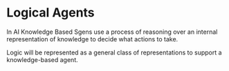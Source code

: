 # Logical Agents 

In AI Knowledge Based Sgens use a process of reasoning over an internal representation of knowledge to decide what actions to take. 

Logic will  be represented as a general class of representations to support a knowledge-based agent. 

